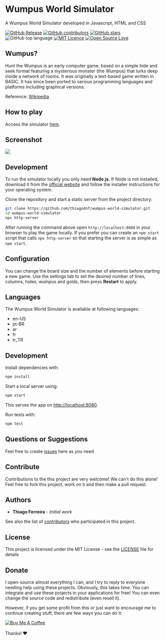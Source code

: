 # Wumpus World Simulator

A Wumpus World Simulator developed in Javascript, HTML and CSS

[![GitHub Release](https://img.shields.io/github/release/thiagodnf/wumpus-world-simulator.svg)](https://github.com/thiagodnf/wumpus-world-simulator/releases/latest)
[![GitHub contributors](https://img.shields.io/github/contributors/thiagodnf/wumpus-world-simulator.svg)](https://github.com/thiagodnf/wumpus-world-simulator/graphs/contributors)
[![GitHub stars](https://img.shields.io/github/stars/thiagodnf/wumpus-world-simulator.svg)](https://github.com/thiagodnf/wumpus-world-simulator)
![GitHub top language](https://img.shields.io/github/languages/top/thiagodnf/wumpus-world-simulator)
[![MIT Licence](https://badges.frapsoft.com/os/mit/mit.svg?v=103)](https://opensource.org/licenses/mit-license.php)
[![Open Source Love](https://badges.frapsoft.com/os/v1/open-source.svg?v=103)](https://github.com/ellerbrock/open-source-badges/)


## Wumpus?
Hunt the Wumpus is an early computer game, based on a simple hide and seek format featuring a mysterious monster (the Wumpus) that lurks deep inside a network of rooms. It was originally a text-based game written in BASIC. It has since been ported to various programming languages and platforms including graphical versions.

Reference: [Wikipedia](https://en.wikipedia.org/wiki/Hunt_the_Wumpus)

## How to play
Access the simulator [here](http://thiagodnf.github.io/wumpus-world-simulator/).

## Screenshot

<kbd>
  <img class="screenshot" src="https://raw.githubusercontent.com/thiagodnf/wumpus-world-simulator/master/img/screenshot.png"/>
</kbd>

## Development

To run the simulator locally you only need **Node.js**. If Node is not installed, download it from the [official website](https://nodejs.org/) and follow the installer instructions for your operating system.

Clone the repository and start a static server from the project directory:

```bash
git clone https://github.com/thiagodnf/wumpus-world-simulator.git
cd wumpus-world-simulator
npx http-server
```

After running the command above open `http://localhost:8080` in your browser to play the game locally. If you prefer you can create an `npm start` script that calls `npx http-server` so that starting the server is as simple as `npm start`.

## Configuration
You can change the board size and the number of elements before starting a new game.
Use the settings tab to set the desired number of lines, columns, holes, wumpus and golds, then press **Restart** to apply.

## Languages
The Wumpus World Simulator is available at following languages:
* en-US
* pt-BR
* ar
* fr
* tr_TR

## Development

Install dependencies with:

```bash
npm install
```

Start a local server using:

```bash
npm start
```

This serves the app on <http://localhost:8080>.

Run tests with:

```bash
npm test
```


## Questions or Suggestions

Feel free to create <a href="https://github.com/thiagodnf/wumpus-world-simulator/issues">issues</a> here as you need

## Contribute

Contributions to the this project are very welcome! We can't do this alone! Feel free to fork this project, work on it and then make a pull request.

## Authors

* **Thiago Ferreira** - *Initial work*

See also the list of [contributors](https://github.com/thiagodnf/wumpus-world-simulator/graphs/contributors) who participated in this project.

## License

This project is licensed under the MIT License - see the [LICENSE](LICENSE) file for details

## Donate

I open-source almost everything I can, and I try to reply to everyone needing help using these projects. Obviously, this takes time. You can integrate and use these projects in your applications for free! You can even change the source code and redistribute (even resell it).

However, if you get some profit from this or just want to encourage me to continue creating stuff, there are few ways you can do it:

<a href="https://www.buymeacoffee.com/thiagodnf" target="_blank">
  <img src="https://www.buymeacoffee.com/assets/img/guidelines/download-assets-sm-2.svg" alt="Buy Me A Coffee">
</a>
<br/>
<br/>
Thanks! ❤️
